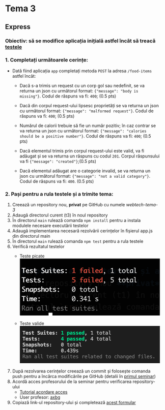 # Tema 3

## Express

### Obiectiv: să se modifice aplicația inițială astfel încât să treacă [testele](./main/test/)

### 1. Completați următoarele cerințe:
- Dată fiind aplicația `app` completați metoda `POST` la adresa `/food-items` astfel încât:
    - Dacă s-a trimis un request cu un corp gol sau nedefinit, se va returna un json cu următorul format: `{"message": "body is missing"}`. Codul de răspuns va fi: `400`; (0.5 pts)
    
    - Dacă din corpul request-ului lipsesc proprietăți se va returna un json cu următorul format: `{"message": "malformed request"}`. Codul de răspuns va fi: `400`; (0.5 pts)

    - Numărul de calorii trebuie să fie un număr pozitiv; în caz contrar se va returna un json cu următorul format: `{"message": "calories should be a positive number"}`. Codul de răspuns va fi: `400`; (0.5 pts)
    
    - Dacă elementul trimis prin corpul request-ului este valid, va fi adăugat și se va returna un răspuns cu  codul `201`. Corpul răspunsului va fi `{"message": "created"}`;(0.5 pts)
    
    - Dacă elementul adăugat are o categorie invalid, se va returna un json cu următorul format: `{"message": "not a valid category"}`. Codul de răspuns va fi: `400`. (0.5 pts)

### 2. Pași pentru a rula testele și a trimite tema:
1. Creează un repository nou, **privat** pe GitHub cu numele *webtech-tema-3*
2. Adaugă directorul curent (t3) în noul repository
3. În directorul `main` rulează comanda `npm install` pentru a instala modulele necesare executării testelor
4. Adaugă implementarea necesară rezolvării cerințelor în fișierul app.js din directorul main
5. În directorul `main` rulează comanda `npm test` pentru a rula testele
6. Verifică rezultatul testelor
    - Teste picate
        ![Rulare teste](../t1/assets/teste-bad.png)

    - Teste valide
        ![Rulare teste](../t1/assets/teste-good.png)
7. După rezolvarea cerințelor creează un commit și folosește comanda push pentru a încărca modificările pe GitHub (detalii în [primul seminar](./../s1/README.md))
8. Acordă acces profesorului de la seminar pentru verificarea repository-ului
    - [Tutorial acordare acces](https://docs.github.com/en/account-and-profile/setting-up-and-managing-your-personal-account-on-github/managing-access-to-your-personal-repositories/inviting-collaborators-to-a-personal-repository)
    - User profesor: [axbg](https://github.com/axbg)
9. Copiază link-ul repository-ului și completează [acest formular](https://forms.gle/ZLEvYd9b7oaVhBAJA)